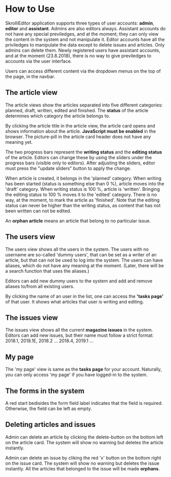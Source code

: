 How to Use
==========

SkrolliEditor application supports three types of user accounts: **admin**, **editor** and **assistant**. Admins are also editors always. Assistant accounts do not have any special previledges, and at the moment; they can only view the content in the system and not manipulate it. Editor accounts have all the priviledges to manipulate the data except to delete issues and articles. Only admins can delete them. Newly registered users have assistant accounts, and at the moment (23.8.2018), there is no way to give previledges to accounts via the user interface.

Users can access different content via the dropdown menus on the top of the page, in the navbar.


## The article view

The article views show the articles separated into five different categories: planned, draft, written, edited and finished. The **status** of the article determines which category the article belongs to.

By clicking the article title in the article view, the article card opens and shows information about the article. **JavaScript must be enabled** in the browser. The picture-pill in the article card header does not have any meaning yet.

The two progress bars represent the **writing status** and the **editing status** of the article. Editors can change these by using the sliders under the progress bars (visible only to editors). After adjusting the sliders, editor must press the "update sliders" button to apply the change.

When article is created, it belongs in the 'planned' category. When writing has been started (status is something else than 0 %), article moves into the 'draft' category. When writing status is 100 %, article is 'written'. Bringing the editing status to 100 % moves it to the 'edited' category. There is no way, at the moment, to mark the article as 'finished'. Note that the editing status can never be higher than the writing status, as content that has not been written can not be edited.

An **orphan article** means an article that belong to no particular issue.

## The users view

The users view shows all the users in the system. The users with no username are so-called 'dummy users', that can be set as a writer of an article, but that can not be used to log into the system. The users can have aliases, which do not have any meaning at the moment. (Later, there will be a search function that uses the aliases.)

Editors can add new dummy users to the system and add and remove aliases to/from all existing users.

By clicking the name of an user in the list, one can access the **'tasks page'** of that user. It shows what articles that user is writing and editing.

## The issues view

The issues view shows all the current **magazine issues** in the system. Editors can add new issues, but their name must follow a strict format: 2018.1, 2018.1E, 2018.2 ... 2018.4, 2019.1 ...

## My page

The 'my page' view is same as the **tasks page** for your account. Naturally, you can only access 'my page' if you have logged-in to the system.

## The forms in the system

A red start bedisides the form field label indicates that the field is required. Otherwise, the field can be left as empty.

## Deleting articles and issues

Admin can delete an article by clicking the delete-button on the bottom left on the article card. The system will show no warning but deletes the article instantly.

Admin can delete an issue by cliking the red 'x' button on the bottom right on the issue card. The system will show no warning but deletes the issue instantly. All the articles that belonged to the issue will be made **orphans**.